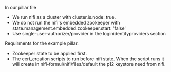 In our pillar file
- We run nifi as a cluster with
cluster.is.node: true.
- We do not run the nifi's embedded zookeeper with
state.management.embedded.zookeeper.start: 'false'
- Use single-user-authorizer/provider in the loginidentityproviders section

Requirments for the example pillar.
- Zookeeper state to be applied first.
- The cert_creation scripts to run before nifi state. When the script runs it will create in nifi-formul/nifi/files/default the p12 keystore need from nifi.
